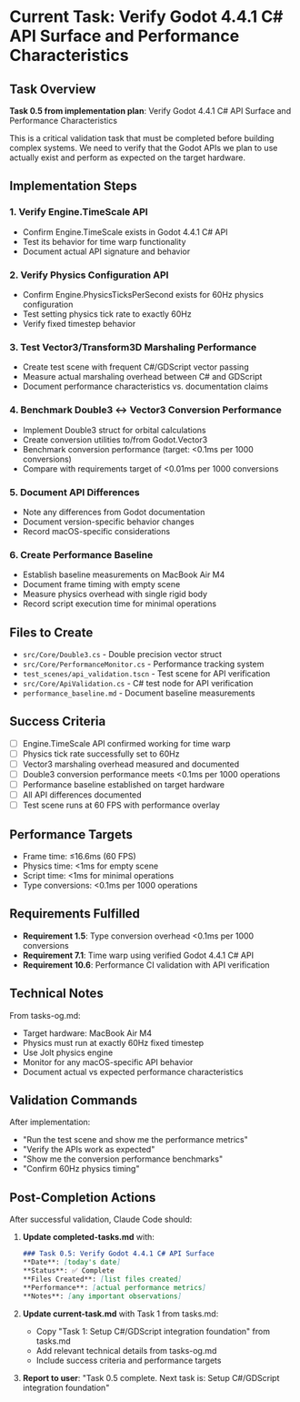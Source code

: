 # Current Task: Verify Godot 4.4.1 C# API Surface and Performance Characteristics

## Task Overview

**Task 0.5 from implementation plan**: Verify Godot 4.4.1 C# API Surface and Performance Characteristics

This is a critical validation task that must be completed before building complex systems. We need to verify that the Godot APIs we plan to use actually exist and perform as expected on the target hardware.

## Implementation Steps

### 1. Verify Engine.TimeScale API
- Confirm Engine.TimeScale exists in Godot 4.4.1 C# API
- Test its behavior for time warp functionality
- Document actual API signature and behavior

### 2. Verify Physics Configuration API  
- Confirm Engine.PhysicsTicksPerSecond exists for 60Hz physics configuration
- Test setting physics tick rate to exactly 60Hz
- Verify fixed timestep behavior

### 3. Test Vector3/Transform3D Marshaling Performance
- Create test scene with frequent C#/GDScript vector passing
- Measure actual marshaling overhead between C# and GDScript
- Document performance characteristics vs. documentation claims

### 4. Benchmark Double3 ↔ Vector3 Conversion Performance
- Implement Double3 struct for orbital calculations
- Create conversion utilities to/from Godot.Vector3
- Benchmark conversion performance (target: <0.1ms per 1000 conversions)
- Compare with requirements target of <0.01ms per 1000 conversions

### 5. Document API Differences
- Note any differences from Godot documentation
- Document version-specific behavior changes
- Record macOS-specific considerations

### 6. Create Performance Baseline
- Establish baseline measurements on MacBook Air M4
- Document frame timing with empty scene
- Measure physics overhead with single rigid body
- Record script execution time for minimal operations

## Files to Create

- `src/Core/Double3.cs` - Double precision vector struct
- `src/Core/PerformanceMonitor.cs` - Performance tracking system
- `test_scenes/api_validation.tscn` - Test scene for API verification
- `src/Core/ApiValidation.cs` - C# test node for API verification
- `performance_baseline.md` - Document baseline measurements

## Success Criteria

- [ ] Engine.TimeScale API confirmed working for time warp
- [ ] Physics tick rate successfully set to 60Hz
- [ ] Vector3 marshaling overhead measured and documented
- [ ] Double3 conversion performance meets <0.1ms per 1000 operations
- [ ] Performance baseline established on target hardware
- [ ] All API differences documented
- [ ] Test scene runs at 60 FPS with performance overlay

## Performance Targets

- Frame time: ≤16.6ms (60 FPS)
- Physics time: <1ms for empty scene
- Script time: <1ms for minimal operations
- Type conversions: <0.1ms per 1000 operations

## Requirements Fulfilled

- **Requirement 1.5**: Type conversion overhead <0.1ms per 1000 conversions
- **Requirement 7.1**: Time warp using verified Godot 4.4.1 C# API
- **Requirement 10.6**: Performance CI validation with API verification

## Technical Notes

From tasks-og.md:
- Target hardware: MacBook Air M4
- Physics must run at exactly 60Hz fixed timestep
- Use Jolt physics engine
- Monitor for any macOS-specific API behavior
- Document actual vs expected performance characteristics

## Validation Commands

After implementation:
- "Run the test scene and show me the performance metrics"
- "Verify the APIs work as expected"
- "Show me the conversion performance benchmarks"
- "Confirm 60Hz physics timing"

## Post-Completion Actions

After successful validation, Claude Code should:

1. **Update completed-tasks.md** with:
   ```markdown
   ### Task 0.5: Verify Godot 4.4.1 C# API Surface
   **Date**: [today's date]
   **Status**: ✅ Complete
   **Files Created**: [list files created]
   **Performance**: [actual performance metrics]
   **Notes**: [any important observations]
   ```

2. **Update current-task.md** with Task 1 from tasks.md:
   - Copy "Task 1: Setup C#/GDScript integration foundation" from tasks.md
   - Add relevant technical details from tasks-og.md
   - Include success criteria and performance targets

3. **Report to user**: "Task 0.5 complete. Next task is: Setup C#/GDScript integration foundation"